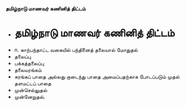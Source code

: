 **தமிழ்நாடு மாணவர் கணினித் திட்டம்**
- # தமிழ்நாடு மாணவர் கணினித் திட்டம்
- n. காற்பந்தாட்ட வகையில் பந்தினைத் தலையால் மோதுதல்
- தலைப்பு
- பக்கத்தலைப்பு
- தலையரங்கம்
- சுரங்கப் பாதை அல்லது குடைந்து பாதை அமைப்பதற்காக போடப்படும் முதல் தளமட்டப் பாதை
- முன்செல்லுதல்
- முன்னேறுதல்.

